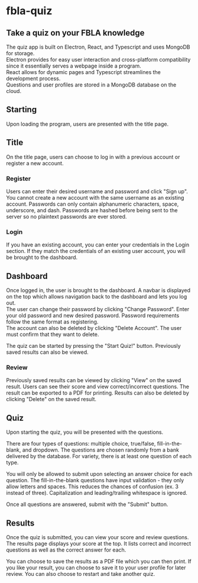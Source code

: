 # fbla-quiz

## Take a quiz on your FBLA knowledge
The quiz app is built on Electron, React, and Typescript and uses MongoDB for storage.  
Electron provides for easy user interaction and cross-platform compatibility since it essentially serves a webpage inside a program.  
React allows for dynamic pages and Typescript streamlines the development process.  
Questions and user profiles are stored in a MongoDB database on the cloud.

## Starting
Upon loading the program, users are presented with the title page.

## Title
On the title page, users can choose to log in with a previous account or register a new account.

### Register
Users can enter their desired username and password and click "Sign up". You cannot create a new account with the same username as an existing account. Passwords can only contain alphanumeric characters, space, underscore, and dash. Passwords are hashed before being sent to the server so no plaintext passwords are ever stored.

### Login
If you have an existing account, you can enter your credentials in the Login section. If they match the credentials of an existing user account, you will be brought to the dashboard.

## Dashboard
Once logged in, the user is brought to the dashboard. A navbar is displayed on the top which allows navigation back to the dashboard and lets you log out.  
The user can change their password by clicking "Change Password". Enter your old password and new desired password. Password requirements follow the same format as registering.  
The account can also be deleted by clicking "Delete Account". The user must confirm that they want to delete.

The quiz can be started by pressing the "Start Quiz!" button. Previously saved results can also be viewed.

### Review
Previously saved results can be viewed by clicking "View" on the saved result. Users can see their score and view correct/incorrect questions. The result can be exported to a PDF for printing. Results can also be deleted by clicking "Delete" on the saved result.

## Quiz
Upon starting the quiz, you will be presented with the questions.

There are four types of questions: multiple choice, true/false, fill-in-the-blank, and dropdown. The questions are chosen randomly from a bank delivered by the database. For variety, there is at least one question of each type.

You will only be allowed to submit upon selecting an answer choice for each question. The fill-in-the-blank questions have input validation - they only allow letters and spaces. This reduces the chances of confusion (ex. 3 instead of three). Capitalization and leading/trailing whitespace is ignored.

Once all questions are answered, submit with the "Submit" button.

## Results
Once the quiz is submitted, you can view your score and review questions. The results page displays your score at the top. It lists correct and incorrect questions as well as the correct answer for each.

You can choose to save the results as a PDF file which you can then print. If you like your result, you can choose to save it to your user profile for later review. You can also choose to restart and take another quiz.